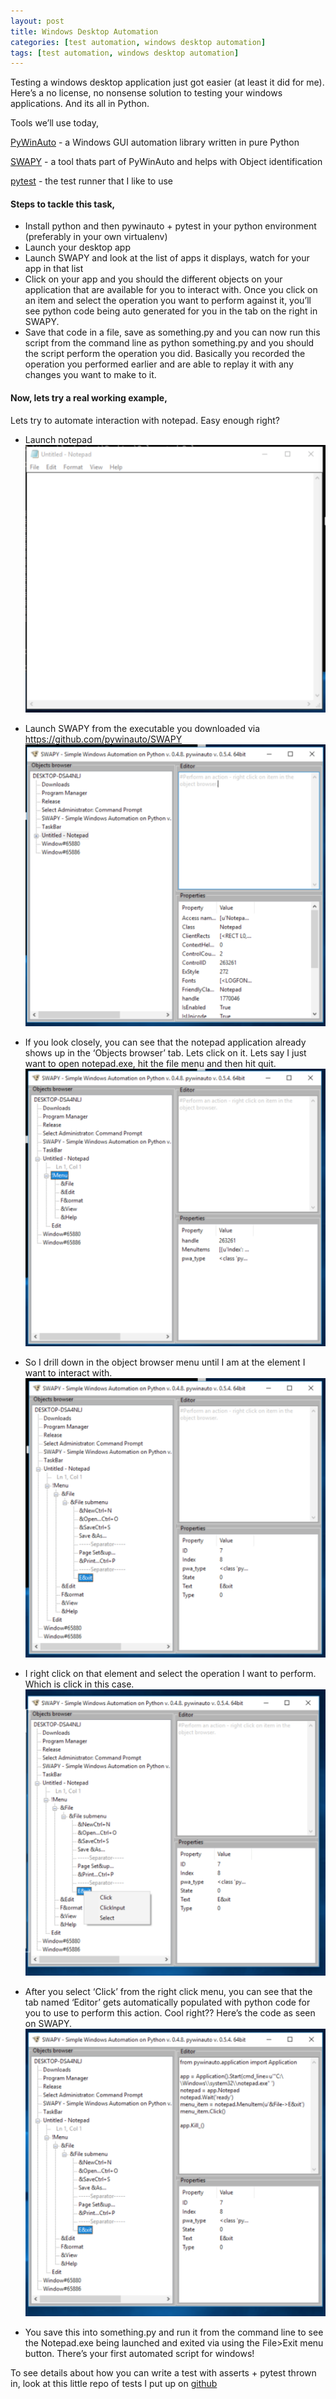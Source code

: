 ```yaml
---
layout: post
title: Windows Desktop Automation
categories: [test automation, windows desktop automation]
tags: [test automation, windows desktop automation]
---
```


Testing a windows desktop application just got easier (at least it did for me). Here’s a no license, no nonsense solution to testing your windows applications. And its all in Python.

Tools we’ll use today,

[PyWinAuto](http://pywinauto.github.io/) -  a Windows GUI automation library written in pure Python

[SWAPY](https://github.com/pywinauto/SWAPY) - a tool thats part of PyWinAuto and helps with Object identification

[pytest](http://doc.pytest.org/en/latest/) - the test runner that I like to use


#### Steps to tackle this task,

* Install python and then pywinauto + pytest in your python environment (preferably in your own virtualenv)
* Launch your desktop app
* Launch SWAPY and look at the list of apps it displays, watch for your app in that list
* Click on your app and you should the different objects on your application that are available for you to interact with. Once you click on an item and select the operation you want to perform against it, you’ll see python code being auto generated for you in the tab on the right in SWAPY.
* Save that code in a file, save as something.py and you can now run this script from the command line as python something.py and you should the script perform the operation you did. Basically you recorded the operation you performed earlier and are able to replay it with any changes you want to make to it.


#### Now, lets try a real working example, 

Lets try to automate interaction with notepad. Easy enough right?

* Launch notepad
![placeholder](/assets/images/notepad_open.png)

* Launch SWAPY from the executable you downloaded via https://github.com/pywinauto/SWAPY
![placeholder](/assets/images/SWAPY_launched.png)

* If you look closely, you can see that the notepad application already shows up in the ‘Objects browser’ tab. Lets click on it. Lets say I just want to open notepad.exe, hit the file menu and then hit quit.
![placeholder](/assets/images/SWAPY_menu.png)

* So I drill down in the object browser menu until I am at the element I want to interact with.
![placeholder](/assets/images/SWAPY_drilled_down.png)

* I right click on that element and select the operation I want to perform. Which is click in this case.
![placeholder](/assets/images/SWAPY_click.png)

* After you select ‘Click’ from the right click menu, you can see that the tab named ‘Editor’ gets automatically populated with python code for you to use to perform this action. Cool right?? Here’s the code as seen on SWAPY.
![placeholder](/assets/images/SWAPY_click_codegen.png)


* You save this into something.py and run it from the command line to see the Notepad.exe being launched and exited via using the File>Exit menu button. There’s your first automated script for windows!

To see details about how you can write a test with asserts + pytest thrown in, look at this little repo of tests I put up on [github](https://github.com/dbhaskaran1/win_logon)
